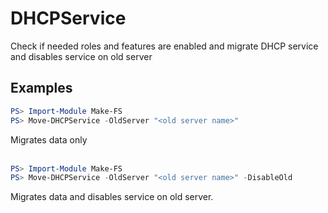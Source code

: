 # DHCPService
Check if needed roles and features are enabled and migrate DHCP service and disables service on old server

## Examples
```powershell
PS> Import-Module Make-FS
PS> Move-DHCPService -OldServer "<old server name>"
```
Migrates data only<br><br>

```powershell
PS> Import-Module Make-FS
PS> Move-DHCPService -OldServer "<old server name>" -DisableOld
```
Migrates data and disables service on old server.
